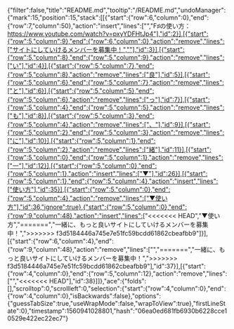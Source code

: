 {"filter":false,"title":"README.md","tooltip":"/README.md","undoManager":{"mark":15,"position":15,"stack":[[{"start":{"row":6,"column":0},"end":{"row":7,"column":50},"action":"insert","lines":["","F♯の使い方：https://www.youtube.com/watch?v=pxyYDFHtJp4"],"id":2}],[{"start":{"row":5,"column":9},"end":{"row":6,"column":0},"action":"remove","lines":["サイトにしていけるメンバーを募集中！",""],"id":3}],[{"start":{"row":5,"column":8},"end":{"row":5,"column":9},"action":"remove","lines":["い"],"id":4}],[{"start":{"row":5,"column":7},"end":{"row":5,"column":8},"action":"remove","lines":["良"],"id":5}],[{"start":{"row":5,"column":6},"end":{"row":5,"column":7},"action":"remove","lines":["と"],"id":6}],[{"start":{"row":5,"column":5},"end":{"row":5,"column":6},"action":"remove","lines":["っ"],"id":7}],[{"start":{"row":5,"column":4},"end":{"row":5,"column":5},"action":"remove","lines":["も"],"id":8}],[{"start":{"row":5,"column":3},"end":{"row":5,"column":4},"action":"remove","lines":["、"],"id":9}],[{"start":{"row":5,"column":2},"end":{"row":5,"column":3},"action":"remove","lines":["に"],"id":10}],[{"start":{"row":5,"column":1},"end":{"row":5,"column":2},"action":"remove","lines":["緒"],"id":11}],[{"start":{"row":5,"column":0},"end":{"row":5,"column":1},"action":"remove","lines":["一"],"id":12}],[{"start":{"row":5,"column":0},"end":{"row":5,"column":1},"action":"insert","lines":["▼"],"id":26}],[{"start":{"row":5,"column":1},"end":{"row":5,"column":4},"action":"insert","lines":["使い方"],"id":35}],[{"start":{"row":5,"column":0},"end":{"row":5,"column":4},"action":"remove","lines":["▼使い方"],"id":36,"ignore":true},{"start":{"row":5,"column":0},"end":{"row":9,"column":48},"action":"insert","lines":["<<<<<<< HEAD","▼使い方","=======","一緒に、もっと良いサイトにしていけるメンバーを募集中！",">>>>>>> f3d5184446a745e7e51fc59bcdd61862cbeafbb9"]}],[{"start":{"row":6,"column":4},"end":{"row":9,"column":48},"action":"remove","lines":["","=======","一緒に、もっと良いサイトにしていけるメンバーを募集中！",">>>>>>> f3d5184446a745e7e51fc59bcdd61862cbeafbb9"],"id":37}],[{"start":{"row":4,"column":0},"end":{"row":5,"column":12},"action":"remove","lines":["","<<<<<<< HEAD"],"id":38}]]},"ace":{"folds":[],"scrolltop":0,"scrollleft":0,"selection":{"start":{"row":4,"column":0},"end":{"row":4,"column":0},"isBackwards":false},"options":{"guessTabSize":true,"useWrapMode":false,"wrapToView":true},"firstLineState":0},"timestamp":1560941028801,"hash":"06ea0ed681fb6930b6228cce10529e422ec22ec7"}